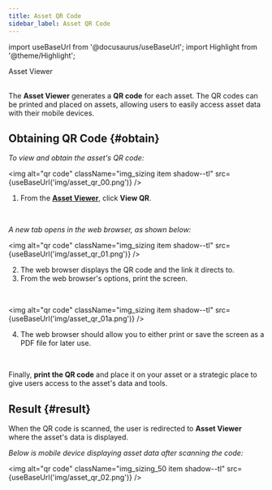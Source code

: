 ```yaml
---
title: Asset QR Code
sidebar_label: Asset QR Code
---
```

import useBaseUrl from '@docusaurus/useBaseUrl';
import Highlight from '@theme/Highlight';

<span className="hero__subtitle">Asset Viewer</span>
<br/>
<br/>

The **Asset Viewer** generates a **QR code** for each asset. The QR codes can be printed and placed on assets, allowing users to easily access asset data with their mobile devices.


## Obtaining QR Code {#obtain}
_To view and obtain the asset's QR code:_

<img alt="qr code" className="img_sizing item shadow--tl" src={useBaseUrl('img/asset_qr_00.png')} />
<br/>

<div className="margin margin-left--lg">

1. From the [**Asset Viewer**](/docs/documentation/admin/database/asset_viewer), click **View QR**.

</div>
<br/>

_A new tab opens in the web browser, as shown below:_

<img alt="qr code" className="img_sizing item shadow--tl" src={useBaseUrl('img/asset_qr_01.png')} />
<br/>

<div className="margin margin-left--lg">

2. The web browser displays the QR code and the link it directs to.
3. From the web browser's options, print the screen.

</div>
<br/>


<img alt="qr code" className="img_sizing item shadow--tl" src={useBaseUrl('img/asset_qr_01a.png')} />
<br/>

<div className="margin margin-left--lg">

4. The web browser should allow you to either print or save the screen as a PDF file for later use.

</div>
<br/>

Finally, **print the QR code** and place it on your asset or a strategic place to give users access to the asset's data and tools.





## Result {#result}
When the QR code is scanned, the user is redirected to **Asset Viewer** where the asset's data is displayed.

_Below is mobile device displaying asset data after scanning the code:_

<img alt="qr code" className="img_sizing_50 item shadow--tl" src={useBaseUrl('img/asset_qr_02.png')} />
<br/>